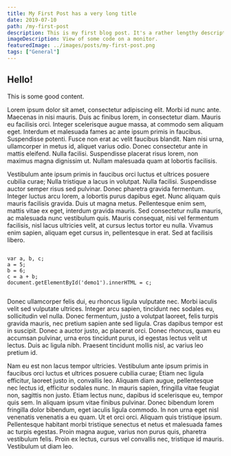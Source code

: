 ```yaml
---
title: My First Post has a very long title
date: 2019-07-10
path: /my-first-post
description: This is my first blog post. It's a rather lengthy description.
imageDescription: View of some code on a monitor.
featuredImage: ../images/posts/my-first-post.png
tags: ["General"]
---
```


## Hello!

This is some good content.

Lorem ipsum dolor sit amet, consectetur adipiscing elit. Morbi id nunc ante. Maecenas in nisi mauris. Duis ac finibus lorem, in consectetur diam. Mauris eu facilisis orci. Integer scelerisque augue massa, at commodo sem aliquam eget. Interdum et malesuada fames ac ante ipsum primis in faucibus. Suspendisse potenti. Fusce non erat ac velit faucibus blandit. Nam nisi urna, ullamcorper in metus id, aliquet varius odio. Donec consectetur ante in mattis eleifend. Nulla facilisi. Suspendisse placerat risus lorem, non maximus magna dignissim ut. Nullam malesuada quam at lobortis facilisis.

Vestibulum ante ipsum primis in faucibus orci luctus et ultrices posuere cubilia curae; Nulla tristique a lacus in volutpat. Nulla facilisi. Suspendisse auctor semper risus sed pulvinar. Donec pharetra gravida fermentum. Integer luctus arcu lorem, a lobortis purus dapibus eget. Nunc aliquam quis mauris facilisis gravida. Duis ut magna metus. Pellentesque enim sem, mattis vitae ex eget, interdum gravida mauris. Sed consectetur nulla mauris, ac malesuada nunc vestibulum quis. Mauris consequat, nisi vel fermentum facilisis, nisl lacus ultricies velit, at cursus lectus tortor eu nulla. Vivamus enim sapien, aliquam eget cursus in, pellentesque in erat. Sed at facilisis libero.

<deckgo-highlight-code terminal="none">
  <code slot="code">
var a, b, c;
a = 5;
b = 6;
c = a + b;
document.getElementById('demo1').innerHTML = c;
  </code>
</deckgo-highlight-code>

Donec ullamcorper felis dui, eu rhoncus ligula vulputate nec. Morbi iaculis velit sed vulputate ultrices. Integer arcu sapien, tincidunt nec sodales eu, sollicitudin vel nulla. Donec fermentum, justo a volutpat laoreet, felis turpis gravida mauris, nec pretium sapien ante sed ligula. Cras dapibus tempor est in suscipit. Donec a auctor justo, ac placerat orci. Donec rhoncus, quam eu accumsan pulvinar, urna eros tincidunt purus, id egestas lectus velit ut lectus. Duis ac ligula nibh. Praesent tincidunt mollis nisl, ac varius leo pretium id.

Nam eu est non lacus tempor ultricies. Vestibulum ante ipsum primis in faucibus orci luctus et ultrices posuere cubilia curae; Etiam nec ligula efficitur, laoreet justo in, convallis leo. Aliquam diam augue, pellentesque nec lectus id, efficitur sodales nunc. In mauris sapien, fringilla vitae feugiat non, sagittis non justo. Etiam lectus nunc, dapibus id scelerisque eu, tempor quis sem. In aliquam ipsum vitae finibus pulvinar. Donec bibendum lorem fringilla dolor bibendum, eget iaculis ligula commodo. In non urna eget nisl venenatis venenatis a eu quam. Ut et orci orci. Aliquam quis tristique ipsum. Pellentesque habitant morbi tristique senectus et netus et malesuada fames ac turpis egestas. Proin magna augue, varius non purus quis, pharetra vestibulum felis. Proin ex lectus, cursus vel convallis nec, tristique id mauris. Vestibulum ut diam leo.

